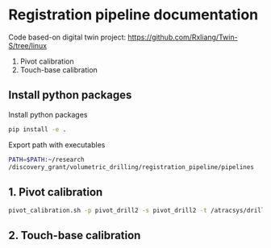 # Registration pipeline documentation

Code based-on digital twin project: https://github.com/Rxliang/Twin-S/tree/linux

1. Pivot calibration
2. Touch-base calibration 

## Install python packages
Install python packages
```bash
pip install -e .
```

Export path with executables
```bash
PATH=$PATH:~/research
/discovery_grant/volumetric_drilling/registration_pipeline/pipelines
```

## 1. Pivot calibration

```bash
pivot_calibration.sh -p pivot_drill2 -s pivot_drill2 -t /atracsys/drill_marker/measured_cp
```

## 2. Touch-base calibration 

